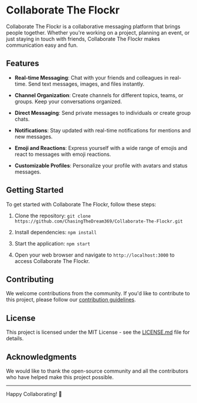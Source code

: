 # Collaborate The Flockr

Collaborate The Flockr is a collaborative messaging platform that brings people together. Whether you're working on a project, planning an event, or just staying in touch with friends, Collaborate The Flockr makes communication easy and fun.

## Features

- **Real-time Messaging**: Chat with your friends and colleagues in real-time. Send text messages, images, and files instantly.

- **Channel Organization**: Create channels for different topics, teams, or groups. Keep your conversations organized.

- **Direct Messaging**: Send private messages to individuals or create group chats.

- **Notifications**: Stay updated with real-time notifications for mentions and new messages.

- **Emoji and Reactions**: Express yourself with a wide range of emojis and react to messages with emoji reactions.

- **Customizable Profiles**: Personalize your profile with avatars and status messages.

## Getting Started

To get started with Collaborate The Flockr, follow these steps:

1. Clone the repository: `git clone https://github.com/ChasingTheDream369/Collaborate-The-Flockr.git`

2. Install dependencies: `npm install`

3. Start the application: `npm start`

4. Open your web browser and navigate to `http://localhost:3000` to access Collaborate The Flockr.

## Contributing

We welcome contributions from the community. If you'd like to contribute to this project, please follow our [contribution guidelines](CONTRIBUTING.md).

## License

This project is licensed under the MIT License - see the [LICENSE.md](LICENSE.md) file for details.

## Acknowledgments

We would like to thank the open-source community and all the contributors who have helped make this project possible.

---

Happy Collaborating! 🚀
